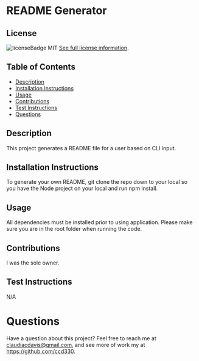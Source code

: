 # README Generator

  
  ## License
  ![licenseBadge](https://img.shields.io/badge/License-MIT-blue.svg)
  MIT
  [See full license information](https://opensource.org/licenses/MIT).
  

  ## Table of Contents
  * [Description](#description)
  * [Installation Instructions](#installation-instructions)
  * [Usage](#usage)
  * [Contributions](#contributions)
  * [Test Instructions](#test-instructions)
  * [Questions](#questions)

  ## Description
  This project generates a README file for a user based on CLI input.

  ## Installation Instructions
  To generate your own README, git clone the repo down to your local so you have the Node project on your local and run npm install.

  ## Usage
  All dependencies must be installed prior to using application. Please make sure you are in the root folder when running the code.

  ## Contributions
  I was the sole owner.

  ## Test Instructions
  N/A

  # Questions
  Have a question about this project? Feel free to reach me at claudiacdavis@gmail.com, and see more of work my at https://github.com/ccd330.
